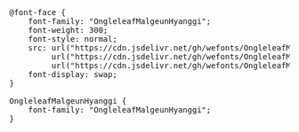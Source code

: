<pre>
@font-face {
    font-family: "OngleleafMalgeunHyanggi";
    font-weight: 300;
    font-style: normal;
    src: url("https://cdn.jsdelivr.net/gh/wefonts/OngleleafMalgeunHyanggi/OngleleafMalgeunHyanggi.woff2") format("woff2"),
         url("https://cdn.jsdelivr.net/gh/wefonts/OngleleafMalgeunHyanggi/OngleleafMalgeunHyanggi.woff") format("woff"),
         url("https://cdn.jsdelivr.net/gh/wefonts/OngleleafMalgeunHyanggi/OngleleafMalgeunHyanggi.ttf") format("truetype");
    font-display: swap;
}

OngleleafMalgeunHyanggi {
    font-family: "OngleleafMalgeunHyanggi";
}
  
</pre>
